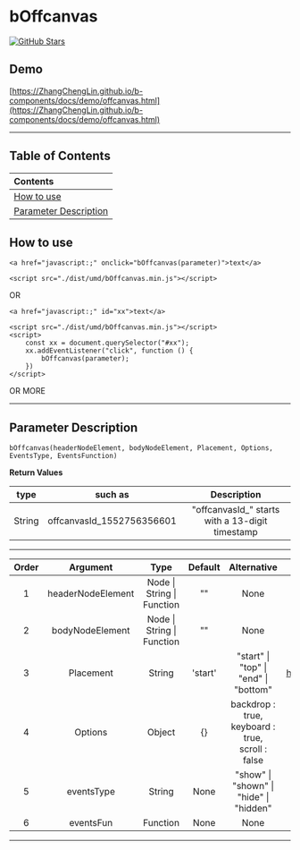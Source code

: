 # bOffcanvas

<a href="https://github.com/ZhangChengLin/b-components" target="_blank"><img alt="GitHub Stars" title="GitHub Stars" src="https://img.shields.io/github/stars/ZhangChengLin/b-components.svg?style=social"></a>

## Demo

[https://ZhangChengLin.github.io/b-components/docs/demo/offcanvas.html](https://ZhangChengLin.github.io/b-components/docs/demo/offcanvas.html)

---

## Table of Contents

| Contents                                        |
|:------------------------------------------------|
| [How to use](#how-to-use)                       |
| [Parameter Description](#parameter-description) |

## How to use

```
<a href="javascript:;" onclick="bOffcanvas(parameter)">text</a>

<script src="./dist/umd/bOffcanvas.min.js"></script>
```

OR

```
<a href="javascript:;" id="xx">text</a>

<script src="./dist/umd/bOffcanvas.min.js"></script>
<script>
    const xx = document.querySelector("#xx");
    xx.addEventListener("click", function () {
        bOffcanvas(parameter);
    })
</script>
```

OR MORE


---

## Parameter Description

```
bOffcanvas(headerNodeElement, bodyNodeElement, Placement, Options, EventsType, EventsFunction)
```


**Return Values**

|  type  |          such as          |                   Description                   |
|:------:|:-------------------------:|:-----------------------------------------------:|
| String | offcanvasId_1552756356601 | "offcanvasId_" starts with a 13-digit timestamp |

---


| Order |     Argument      |                Type                | Default |                       Alternative                        |                            Description                            |
|:-----:|:-----------------:|:----------------------------------:|:-------:|:--------------------------------------------------------:|:-----------------------------------------------------------------:|
|   1   | headerNodeElement | Node &#124; String &#124; Function |   ""    |                           None                           |           h5.offcanvas-title The content of the element           |
|   2   |  bodyNodeElement  | Node &#124; String &#124; Function |   ""    |                           None                           |           div.offcanvas-body The content of the element           |
|   3   |     Placement     |               String               | 'start' |    "start" &#124; "top" &#124; "end" &#124; "bottom"     | https://getbootstrap.com/docs/5.1/components/offcanvas/#placement |
|   4   |      Options      |               Object               |   {}    | backdrop : true,<br/>keyboard : true,<br/>scroll : false |  https://getbootstrap.com/docs/5.1/components/offcanvas/#options  |
|   5   |    eventsType     |               String               |  None   |   "show" &#124; "shown" &#124; "hide" &#124; "hidden"    |  https://getbootstrap.com/docs/5.1/components/offcanvas/#events   |
|   6   |     eventsFun     |              Function              |  None   |                           None                           |  https://getbootstrap.com/docs/5.1/components/offcanvas/#events   |

---
